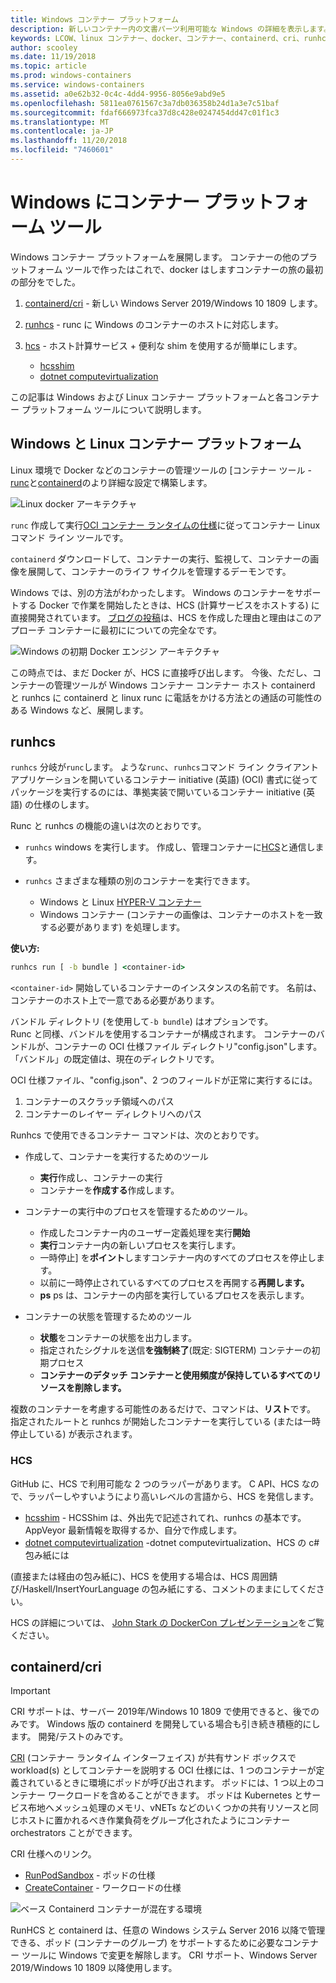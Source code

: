 ```yaml
---
title: Windows コンテナー プラットフォーム
description: 新しいコンテナー内の文書パーツ利用可能な Windows の詳細を表示します。
keywords: LCOW、linux コンテナー、docker、コンテナー、containerd、cri、runhcs、runc
author: scooley
ms.date: 11/19/2018
ms.topic: article
ms.prod: windows-containers
ms.service: windows-containers
ms.assetid: a0e62b32-0c4c-4dd4-9956-8056e9abd9e5
ms.openlocfilehash: 5811ea0761567c3a7db036358b24d1a3e7c51baf
ms.sourcegitcommit: fdaf666973fca37d8c428e0247454dd47c01f1c3
ms.translationtype: MT
ms.contentlocale: ja-JP
ms.lasthandoff: 11/20/2018
ms.locfileid: "7460601"
---
```

# <a name="container-platform-tools-on-windows"></a>Windows にコンテナー プラットフォーム ツール

Windows コンテナー プラットフォームを展開します。  コンテナーの他のプラットフォーム ツールで作ったはこれで、docker はしますコンテナーの旅の最初の部分をでした。

1. [containerd/cri](https://github.com/containerd/cri) - 新しい Windows Server 2019/Windows 10 1809 します。
1. [runhcs](https://github.com/Microsoft/hcsshim/tree/master/cmd/runhcs) - runc に Windows のコンテナーのホストに対応します。
1. [hcs](https://docs.microsoft.com/virtualization/api/) - ホスト計算サービス + 便利な shim を使用するが簡単にします。

    * [hcsshim](https://github.com/microsoft/hcsshim)
    * [dotnet computevirtualization](https://github.com/microsoft/dotnet-computevirtualization)

この記事は Windows および Linux コンテナー プラットフォームと各コンテナー プラットフォーム ツールについて説明します。

## <a name="windows-and-linux-container-platform"></a>Windows と Linux コンテナー プラットフォーム

Linux 環境で Docker などのコンテナーの管理ツールの [コンテナー ツール - [runc](https://github.com/opencontainers/runc)と[containerd](https://containerd.io/)のより詳細な設定で構築します。

![Linux docker アーキテクチャ](media/docker-on-linux.png)

`runc` 作成して実行[OCI コンテナー ランタイムの仕様](https://github.com/opencontainers/runtime-spec)に従ってコンテナー Linux コマンド ライン ツールです。

`containerd` ダウンロードして、コンテナーの実行、監視して、コンテナーの画像を展開して、コンテナーのライフ サイクルを管理するデーモンです。

Windows では、別の方法がわかったします。  Windows のコンテナーをサポートする Docker で作業を開始したときは、HCS (計算サービスをホストする) に直接開発されています。  [ブログの投稿](https://blogs.technet.microsoft.com/virtualization/2017/01/27/introducing-the-host-compute-service-hcs/)は、HCS を作成した理由と理由はこのアプローチ コンテナーに最初にについての完全なです。

![Windows の初期 Docker エンジン アーキテクチャ](media/hcs.png)

この時点では、まだ Docker が、HCS に直接呼び出します。 今後、ただし、コンテナーの管理ツールが Windows コンテナー コンテナー ホスト containerd と runhcs に containerd と linux runc に電話をかける方法との通話の可能性のある Windows など、展開します。

## <a name="runhcs"></a>runhcs

`runhcs` 分岐が`runc`します。  ような`runc`、`runhcs`コマンド ライン クライアント アプリケーションを開いているコンテナー initiative (英語) (OCI) 書式に従ってパッケージを実行するのには、準拠実装で開いているコンテナー initiative (英語) の仕様のします。

Runc と runhcs の機能の違いは次のとおりです。

* `runhcs` windows を実行します。  作成し、管理コンテナーに[HCS](containerd.md#hcs)と通信します。
* `runhcs` さまざまな種類の別のコンテナーを実行できます。

  * Windows と Linux [HYPER-V コンテナー](../manage-containers/hyperv-container.md)
  * Windows コンテナー (コンテナーの画像は、コンテナーのホストを一致する必要があります) を処理します。

**使い方:**

``` cmd
runhcs run [ -b bundle ] <container-id>
```

`<container-id>` 開始しているコンテナーのインスタンスの名前です。 名前は、コンテナーのホスト上で一意である必要があります。

バンドル ディレクトリ (を使用して`-b bundle`) はオプションです。  
Runc と同様、バンドルを使用するコンテナーが構成されます。 コンテナーのバンドルが、コンテナーの OCI 仕様ファイル ディレクトリ"config.json"します。  「バンドル」の既定値は、現在のディレクトリです。

OCI 仕様ファイル、"config.json"、2 つのフィールドが正常に実行するには。

1. コンテナーのスクラッチ領域へのパス
1. コンテナーのレイヤー ディレクトリへのパス

Runhcs で使用できるコンテナー コマンドは、次のとおりです。

* 作成して、コンテナーを実行するためのツール
  * **実行**作成し、コンテナーの実行
  * コンテナーを**作成する**作成します。

* コンテナーの実行中のプロセスを管理するためのツール。
  * 作成したコンテナー内のユーザー定義処理を実行**開始**
  * **実行**コンテナー内の新しいプロセスを実行します。
  * 一時停止] を**ポイント**しますコンテナー内のすべてのプロセスを停止します。
  * 以前に一時停止されているすべてのプロセスを再開する**再開します。**
  * **ps** ps は、コンテナーの内部を実行しているプロセスを表示します。

* コンテナーの状態を管理するためのツール
  * **状態**をコンテナーの状態を出力します。
  * 指定されたシグナルを送信**を強制終了**(既定: SIGTERM) コンテナーの初期プロセス
  * **コンテナーのデタッチ コンテナーと使用頻度が保持しているすべてのリソースを削除します。**

複数のコンテナーを考慮する可能性のあるだけで、コマンドは、**リスト**です。  指定されたルートと runhcs が開始したコンテナーを実行している (または一時停止している) が表示されます。

### <a name="hcs"></a>HCS

GitHub に、HCS で利用可能な 2 つのラッパーがあります。 C API、HCS なので、ラッパーしやすいようにより高いレベルの言語から、HCS を発信します。  

* [hcsshim](https://github.com/microsoft/hcsshim) - HCSShim は、外出先で記述されてれ、runhcs の基本です。
AppVeyor 最新情報を取得するか、自分で作成します。
* [dotnet computevirtualization](https://github.com/microsoft/dotnet-computevirtualization) -dotnet computevirtualization、HCS の c# 包み紙には

(直接または経由の包み紙に)、HCS を使用する場合は、HCS 周囲錆び/Haskell/InsertYourLanguage の包み紙にする、コメントのままにしてください。

HCS の詳細については、 [John Stark の DockerCon プレゼンテーション](https://www.youtube.com/watch?v=85nCF5S8Qok)をご覧ください。

## <a name="containerdcri"></a>containerd/cri

> [!IMPORTANT]
> CRI サポートは、サーバー 2019年/Windows 10 1809 で使用できると、後でのみです。  Windows 版の containerd を開発している場合も引き続き積極的にします。
> 開発/テストのみです。

[CRI](https://github.com/kubernetes/kubernetes/blob/master/pkg/kubelet/apis/cri/runtime/v1alpha2/api.proto) (コンテナー ランタイム インターフェイス) が共有サンド ボックスで workload(s) としてコンテナーを説明する OCI 仕様には、1 つのコンテナーが定義されているときに環境にポッドが呼び出されます。  ポッドには、1 つ以上のコンテナー ワークロードを含めることができます。  ポッドは Kubernetes とサービス布地へメッシュ処理のメモリ、vNETs などのいくつかの共有リソースと同じホストに置かれるべき作業負荷をグループ化されたようにコンテナー orchestrators ことができます。

CRI 仕様へのリンク。

* [RunPodSandbox](https://github.com/kubernetes/kubernetes/blob/master/pkg/kubelet/apis/cri/runtime/v1alpha2/api.proto#L24) - ポッドの仕様
* [CreateContainer](https://github.com/kubernetes/kubernetes/blob/master/pkg/kubelet/apis/cri/runtime/v1alpha2/api.proto#L47) - ワークロードの仕様

![ベース Containerd コンテナーが混在する環境](media/containerd-platform.png)

RunHCS と containerd は、任意の Windows システム Server 2016 以降で管理できる、ポッド (コンテナーのグループ) をサポートするために必要なコンテナー ツールに Windows で変更を解除します。  CRI サポート、Windows Server 2019/Windows 10 1809 以降使用します。